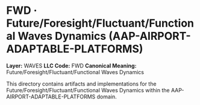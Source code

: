# FWD · Future/Foresight/Fluctuant/Functional Waves Dynamics (AAP-AIRPORT-ADAPTABLE-PLATFORMS)

**Layer:** WAVES
**LLC Code:** FWD
**Canonical Meaning:** Future/Foresight/Fluctuant/Functional Waves Dynamics

This directory contains artifacts and implementations for the Future/Foresight/Fluctuant/Functional Waves Dynamics within the AAP-AIRPORT-ADAPTABLE-PLATFORMS domain.
